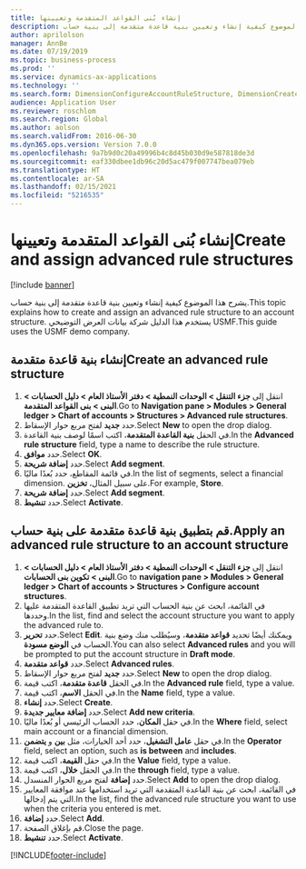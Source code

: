 ```yaml
---
title: إنشاء بُنى القواعد المتقدمة وتعيينها
description: يشرح هذا الموضوع كيفية إنشاء وتعيين بنية قاعدة متقدمة إلى بنية حساب.
author: aprilolson
manager: AnnBe
ms.date: 07/19/2019
ms.topic: business-process
ms.prod: ''
ms.service: dynamics-ax-applications
ms.technology: ''
ms.search.form: DimensionConfigureAccountRuleStructure, DimensionCreateAccountRuleStructure, DimensionHierarchyAddLevel, DimensionHierarchyConstraintActivate, DimensionConfigureAccountStructure, DimensionConfigureAccountRule, DimensionCreateAccountRule, DimensionSelectAccountRuleStructure
audience: Application User
ms.reviewer: roschlom
ms.search.region: Global
ms.author: aolson
ms.search.validFrom: 2016-06-30
ms.dyn365.ops.version: Version 7.0.0
ms.openlocfilehash: 9a7b9d0c20a49996b4c8d45b030d9e587818de3d
ms.sourcegitcommit: eaf330dbee1db96c20d5ac479f007747bea079eb
ms.translationtype: HT
ms.contentlocale: ar-SA
ms.lasthandoff: 02/15/2021
ms.locfileid: "5216535"
---
```

# <a name="create-and-assign-advanced-rule-structures"></a><span data-ttu-id="9caf9-103">إنشاء بُنى القواعد المتقدمة وتعيينها</span><span class="sxs-lookup"><span data-stu-id="9caf9-103">Create and assign advanced rule structures</span></span>

[!include [banner](../../includes/banner.md)]

<span data-ttu-id="9caf9-104">يشرح هذا الموضوع كيفية إنشاء وتعيين بنية قاعدة متقدمة إلى بنية حساب.</span><span class="sxs-lookup"><span data-stu-id="9caf9-104">This topic explains how to create and assign an advanced rule structure to an account structure.</span></span> <span data-ttu-id="9caf9-105">يستخدم هذا الدليل شركة بيانات العرض التوضيحي USMF.</span><span class="sxs-lookup"><span data-stu-id="9caf9-105">This guide uses the USMF demo company.</span></span>

## <a name="create-an-advanced-rule-structure"></a><span data-ttu-id="9caf9-106">إنشاء بنية قاعدة متقدمة</span><span class="sxs-lookup"><span data-stu-id="9caf9-106">Create an advanced rule structure</span></span>
1. <span data-ttu-id="9caf9-107">انتقل إلى **جزء التنقل > الوحدات النمطية > دفتر الأستاذ العام > دليل الحسابات > البنى > بنى القواعد المتقدمة**.</span><span class="sxs-lookup"><span data-stu-id="9caf9-107">Go to **Navigation pane > Modules > General ledger > Chart of accounts > Structures > Advanced rule structures**.</span></span>
2. <span data-ttu-id="9caf9-108">حدد **جديد** لفتح مربع حوار الإسقاط‬.</span><span class="sxs-lookup"><span data-stu-id="9caf9-108">Select **New** to open the drop dialog.</span></span>
3. <span data-ttu-id="9caf9-109">في الحقل **بنية القاعدة المتقدمة**، اكتب اسمًا لوصف بنية القاعدة.</span><span class="sxs-lookup"><span data-stu-id="9caf9-109">In the **Advanced rule structure** field, type a name to describe the rule structure.</span></span>
4. <span data-ttu-id="9caf9-110">حدد **موافق**.</span><span class="sxs-lookup"><span data-stu-id="9caf9-110">Select **OK**.</span></span>
5. <span data-ttu-id="9caf9-111">حدد **إضافة شريحة**.</span><span class="sxs-lookup"><span data-stu-id="9caf9-111">Select **Add segment**.</span></span>
6. <span data-ttu-id="9caf9-112">في قائمة المقاطع، حدد بُعدًا ماليًا.</span><span class="sxs-lookup"><span data-stu-id="9caf9-112">In the list of segments, select a financial dimension.</span></span> <span data-ttu-id="9caf9-113">على سبيل المثال، **تخزين**.</span><span class="sxs-lookup"><span data-stu-id="9caf9-113">For example, **Store**.</span></span>  
7. <span data-ttu-id="9caf9-114">حدد **إضافة شريحة**.</span><span class="sxs-lookup"><span data-stu-id="9caf9-114">Select **Add segment**.</span></span>
8. <span data-ttu-id="9caf9-115">حدد **تنشيط**.</span><span class="sxs-lookup"><span data-stu-id="9caf9-115">Select **Activate**.</span></span>

## <a name="apply-an-advanced-rule-structure-to-an-account-structure"></a><span data-ttu-id="9caf9-116">قم بتطبيق بنية قاعدة متقدمة على بنية حساب.</span><span class="sxs-lookup"><span data-stu-id="9caf9-116">Apply an advanced rule structure to an account structure</span></span>
1. <span data-ttu-id="9caf9-117">انتقل إلى **جزء التنقل > الوحدات النمطية > دفتر الأستاذ العام > دليل الحسابات > البنى > تكوين بنى الحسابات‬**.</span><span class="sxs-lookup"><span data-stu-id="9caf9-117">Go to **navigation pane > Modules > General ledger > Chart of accounts > Structures > Configure account structures**.</span></span>
2. <span data-ttu-id="9caf9-118">في القائمة، ابحث عن بنية الحساب التي تريد تطبيق القاعدة المتقدمة عليها وحددها.</span><span class="sxs-lookup"><span data-stu-id="9caf9-118">In the list, find and select the account structure you want to apply the advanced rule to.</span></span>
3. <span data-ttu-id="9caf9-119">حدد **تحرير**.</span><span class="sxs-lookup"><span data-stu-id="9caf9-119">Select **Edit**.</span></span> <span data-ttu-id="9caf9-120">ويمكنك أيضًا تحديد **قواعد متقدمة**، وسيُطلب منك وضع بنية الحساب في **الوضع مسودة**.</span><span class="sxs-lookup"><span data-stu-id="9caf9-120">You can also select **Advanced rules** and you will be prompted to put the account structure in **Draft mode**.</span></span>  
4. <span data-ttu-id="9caf9-121">حدد **قواعد متقدمة**.</span><span class="sxs-lookup"><span data-stu-id="9caf9-121">Select **Advanced rules**.</span></span>
5. <span data-ttu-id="9caf9-122">حدد **جديد** لفتح مربع حوار الإسقاط‬.</span><span class="sxs-lookup"><span data-stu-id="9caf9-122">Select **New** to open the drop dialog.</span></span>
6. <span data-ttu-id="9caf9-123">في الحقل **قاعدة متقدمة**، اكتب قيمة.</span><span class="sxs-lookup"><span data-stu-id="9caf9-123">In the **Advanced rule** field, type a value.</span></span>
7. <span data-ttu-id="9caf9-124">في الحقل **الاسم**، اكتب قيمة.</span><span class="sxs-lookup"><span data-stu-id="9caf9-124">In the **Name** field, type a value.</span></span>
8. <span data-ttu-id="9caf9-125">حدد **إنشاء**.</span><span class="sxs-lookup"><span data-stu-id="9caf9-125">Select **Create**.</span></span>
9. <span data-ttu-id="9caf9-126">حدد **إضافة معايير جديدة**.</span><span class="sxs-lookup"><span data-stu-id="9caf9-126">Select **Add new criteria**.</span></span>
10. <span data-ttu-id="9caf9-127">في حقل **المكان**، حدد الحساب الرئيسي أو بُعدًا ماليًا.</span><span class="sxs-lookup"><span data-stu-id="9caf9-127">In the **Where** field, select main account or a financial dimension.</span></span>
11. <span data-ttu-id="9caf9-128">في حقل **عامل التشغيل**، حدد أحد الخيارات، مثل **بين** و **يتضمن**.</span><span class="sxs-lookup"><span data-stu-id="9caf9-128">In the **Operator** field, select an option, such as **is between** and **includes**.</span></span>
12. <span data-ttu-id="9caf9-129">في حقل **القيمة**، اكتب قيمة.</span><span class="sxs-lookup"><span data-stu-id="9caf9-129">In the **Value** field, type a value.</span></span>
13. <span data-ttu-id="9caf9-130">في الحقل **خلال**، اكتب قيمة.</span><span class="sxs-lookup"><span data-stu-id="9caf9-130">In the **through** field, type a value.</span></span>
14. <span data-ttu-id="9caf9-131">حدد **إضافة** لفتح مربع الحوار المنسدل.</span><span class="sxs-lookup"><span data-stu-id="9caf9-131">Select **Add** to open the drop dialog.</span></span>
15. <span data-ttu-id="9caf9-132">في القائمة، ابحث عن بنية القاعدة المتقدمة التي تريد استخدامها عند موافقة المعايير التي يتم إدخالها.</span><span class="sxs-lookup"><span data-stu-id="9caf9-132">In the list, find the advanced rule structure you want to use when the criteria you entered is met.</span></span>
16. <span data-ttu-id="9caf9-133">حدد **إضافة**.</span><span class="sxs-lookup"><span data-stu-id="9caf9-133">Select **Add**.</span></span>
17. <span data-ttu-id="9caf9-134">قم بإغلاق الصفحة.</span><span class="sxs-lookup"><span data-stu-id="9caf9-134">Close the page.</span></span>
18. <span data-ttu-id="9caf9-135">حدد **تنشيط**.</span><span class="sxs-lookup"><span data-stu-id="9caf9-135">Select **Activate**.</span></span>



[!INCLUDE[footer-include](../../../includes/footer-banner.md)]